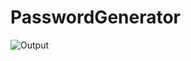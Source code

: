 # PasswordGenerator
![Output](https://github.com/prmane03/PasswordGenerator/blob/main/image.jpg?raw=true)
